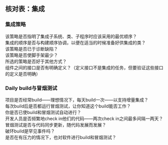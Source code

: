 ## 核对表：集成

### 集成策略

该策略是否指明了集成子系统、类、子程序时应该采用的最优顺序？  
集成的顺序是否与构建顺序协调，以便在适当的时候准备好供集成的类？  
该策略是否已于诊断缺陷？  
该策略是否使脚手架最少？  
所选的策略是否好于其他方式？  
组件之间的接口是否有明确定义？（定义接口不是集成的任务，但要验证这些接口的定义是否明确）  

### Daily build与冒烟测试

项目是否经常build——理想情况下，每天build一次——以支持增量集成？  
每次build后是否都运行冒烟测试，让你知道这个build能否工作？  
你是否已使build和冒烟测试自动进行？  
开发人员是否频繁地check in他们的代码——两次check in之间最多间隔一两天？  
冒烟测试是否与代码同步更新，随代码发展而发展？  
破环build是罕见事件吗？  
是否在有压力的情况下，也对软件进行build和冒烟测试？